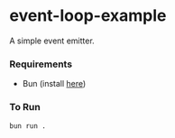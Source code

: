 # event-loop-example

A simple event emitter. 

### Requirements
- Bun (install [here](https://bun.sh/docs/installation))


### To Run
```bash
bun run .
```

